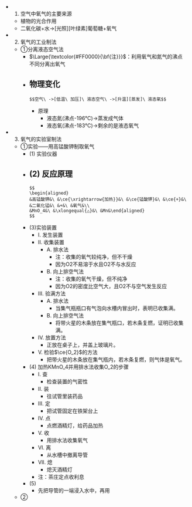 -
  1. 空气中氧气的主要来源
	- 植物的光合作用
	- 二氧化碳+水->[光照][叶绿素]葡萄糖+氧气
-
  2. 氧气的工业制法
	- ①分离液态空气法
		- $\Large{\textcolor{#FF0000}{\bf{注}}}$：利用氧气和氮气的沸点不同分离出氧气
		- 物理变化
			-
			  $$空气\ ->[低温\ 加压]\ 液态空气\ ->[升温][蒸发]\ 液态氧$$
			- 原理
				- 液态氮(沸点-196℃)->蒸发成气体
				- 液态氧(沸点-183℃)->剩余的是液态氧气
-
  3. 氧气的实验室制法
	- ①实验——用高锰酸钾制取氧气
		- (1) 实验仪器
		- (2) 反应原理
			-
			  $$
			  \begin{aligned}
			  &高锰酸钾&\ &\ce{\xrightarrow{加热}}&\ &\ce{锰酸钾}&\ &\ce{+}&\ &二氧化锰&\ &+&\ &氧气&\\
			  &MnO_4&\ &\xlongequal{△}&\ &Mn&\end{aligned}
			  $$
		- (3)实验装置
			- I. 发生装置
			- II. 收集装置
				- A. 排水法
					- 注：收集的氧气较纯净，但不干燥
					- 因为O2不易溶于水且O2不与水反应
				- B. 向上排空气法
					- 注：收集的氧气干燥，但不纯净
					- 因为O2的密度比空气大，且O2不与空气发生反应
			- III. 验满方法
				- A. 排水法
					- 当集气瓶瓶口有气泡向水槽内冒出时，表明已收集满。
				- B. 向上排空气法
					- 将带火星的木条放在集气瓶口，若木条复燃，证明已收集满。
			- IV. 放置方法
				- 正放在桌子上，并盖上玻璃片。
			- V. 检验$\ce{O_2}$的方法
				- 把带火星的木条放在集气瓶内，若木条复燃，则气体是氧气。
		- (4) 加热KMnO_4并用排水法收集O_2的步骤
			- I. 查
				- 检查装置的气密性
			- II. 装
				- 往试管里装药品
			- III. 定
				- 把试管固定在铁架台上
			- IV. 点
				- 点燃酒精灯，给药品加热
			- V. 收
				- 用排水法收集氧气
			- VI. 离
				- 从水槽中撤离导管
			- VII. 熄
				- 熄灭酒精灯
			- 注：茶庄定点收利息
		- (5)
			- 先把导管的一端浸入水中，再用
	- ②